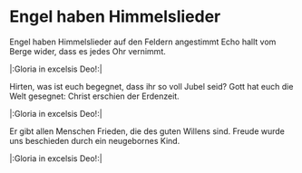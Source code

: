 # Engel haben Himmelslieder

Engel haben Himmelslieder auf den Feldern angestimmt Echo hallt vom Berge wider, dass es jedes Ohr vernimmt.

|:Gloria in excelsis Deo!:|

Hirten, was ist euch begegnet, dass ihr so voll Jubel seid? Gott hat euch die Welt gesegnet: Christ erschien der Erdenzeit.

|:Gloria in excelsis Deo!:|

Er gibt allen Menschen Frieden, die des guten Willens sind. Freude wurde uns beschieden durch ein neugebornes Kind.

|:Gloria in excelsis Deo!:|

